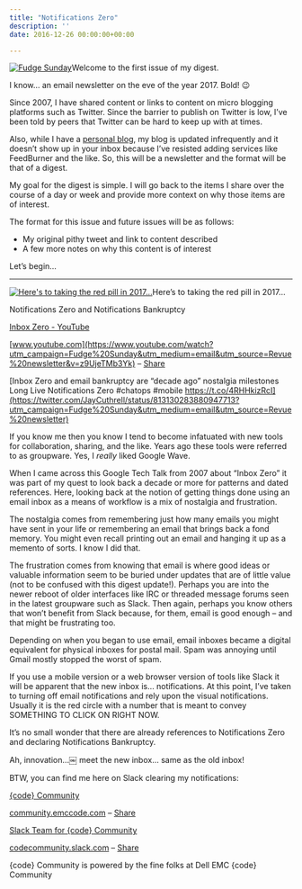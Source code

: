 ```yaml
---
title: "Notifications Zero"
description: ''
date: 2016-12-26 00:00:00+00:00

---
```


[![Fudge Sunday](https://substack.com/static/b418d00d086df167c47c3e481ad92aaa/f058b/fudgesunday.png "Fudge Sunday")](https://substackcdn.com/image/fetch/f_auto,q_auto:good,fl_progressive:steep/https%3A%2F%2Fsubstack.com%2Fstatic%2Fb418d00d086df167c47c3e481ad92aaa%2Ff058b%2Ffudgesunday.png)Welcome to the first issue of my digest.

I know… an email newsletter on the eve of the year 2017. Bold! :wink:

Since 2007, I have shared content or links to content on micro blogging platforms such as Twitter. Since the barrier to publish on Twitter is low, I’ve been told by peers that Twitter can be hard to keep up with at times.

Also, while I have a [personal blog](http://jaycuthrell.com/blog?utm_campaign=Fudge%20Sunday&utm_medium=email&utm_source=Revue%20newsletter), my blog is updated infrequently and it doesn’t show up in your inbox because I’ve resisted adding services like FeedBurner and the like. So, this will be a newsletter and the format will be that of a digest.

My goal for the digest is simple. I will go back to the items I share over the course of a day or week and provide more context on why those items are of interest.

The format for this issue and future issues will be as follows:

* My original pithy tweet and link to content described
* A few more notes on why this content is of interest

Let’s begin…



---

[![Here's to taking the red pill in 2017... ](https://substack.com/static/2fccbea0cb3da5aa089f56090201e63e/0a47e/Screenshot_from_2016-09-15_10-18-08.png "Here's to taking the red pill in 2017... ")](https://substackcdn.com/image/fetch/f_auto,q_auto:good,fl_progressive:steep/https%3A%2F%2Fsubstack.com%2Fstatic%2F2fccbea0cb3da5aa089f56090201e63e%2F0a47e%2FScreenshot_from_2016-09-15_10-18-08.png)Here’s to taking the red pill in 2017…

Notifications Zero and Notifications Bankruptcy

[Inbox Zero - YouTube](https://www.youtube.com/watch?utm_campaign=Fudge%20Sunday&utm_medium=email&utm_source=Revue%20newsletter&v=z9UjeTMb3Yk)

[www.youtube.com](https://www.youtube.com/watch?utm_campaign=Fudge%20Sunday&utm_medium=email&utm_source=Revue%20newsletter&v=z9UjeTMb3Yk) – [Share](http://rev.vu/beY5R?utm_campaign=Issue&utm_content=share&utm_medium=email&utm_source=Fudge+Sunday)

[Inbox Zero and email bankruptcy are “decade ago” nostalgia milestones Long Live Notifications Zero #chatops #mobile https://t.co/4RHHkizRcI](https://twitter.com/JayCuthrell/status/813130283880947713?utm_campaign=Fudge%20Sunday&utm_medium=email&utm_source=Revue%20newsletter)

If you know me then you know I tend to become infatuated with new tools for collaboration, sharing, and the like. Years ago these tools were referred to as groupware. Yes, I *really* liked Google Wave.

When I came across this Google Tech Talk from 2007 about “Inbox Zero” it was part of my quest to look back a decade or more for patterns and dated references. Here, looking back at the notion of getting things done using an email inbox as a means of workflow is a mix of nostalgia and frustration.

The nostalgia comes from remembering just how many emails you might have sent in your life or remembering an email that brings back a fond memory. You might even recall printing out an email and hanging it up as a memento of sorts. I know I did that.

The frustration comes from knowing that email is where good ideas or valuable information seem to be buried under updates that are of little value (not to be confused with this digest update!). Perhaps you are into the newer reboot of older interfaces like IRC or threaded message forums seen in the latest groupware such as Slack. Then again, perhaps you know others that won’t benefit from Slack because, for them, email is good enough – and that might be frustrating too.

Depending on when you began to use email, email inboxes became a digital equivalent for physical inboxes for postal mail. Spam was annoying until Gmail mostly stopped the worst of spam.

If you use a mobile version or a web browser version of tools like Slack it will be apparent that the new inbox is… notifications. At this point, I’ve taken to turning off email notifications and rely upon the visual notifications. Usually it is the red circle with a number that is meant to convey SOMETHING TO CLICK ON RIGHT NOW.

It’s no small wonder that there are already references to Notifications Zero and declaring Notifications Bankruptcy.

Ah, innovation…￼ meet the new inbox… same as the old inbox!

BTW, you can find me here on Slack clearing my notifications:

[{code} Community](http://community.emccode.com/?utm_campaign=Fudge%20Sunday&utm_medium=email&utm_source=Revue%20newsletter)

[community.emccode.com](http://community.emccode.com/?utm_campaign=Fudge%20Sunday&utm_medium=email&utm_source=Revue%20newsletter) – [Share](http://rev.vu/M96y5?utm_campaign=Issue&utm_content=share&utm_medium=email&utm_source=Fudge+Sunday)

[Slack Team for {code} Community](https://codecommunity.slack.com/?utm_campaign=Fudge%20Sunday&utm_medium=email&utm_source=Revue%20newsletter)

[codecommunity.slack.com](https://codecommunity.slack.com/?utm_campaign=Fudge%20Sunday&utm_medium=email&utm_source=Revue%20newsletter) – [Share](http://rev.vu/9OxQo?utm_campaign=Issue&utm_content=share&utm_medium=email&utm_source=Fudge+Sunday)

{code} Community is powered by the fine folks at Dell EMC {code} Community

